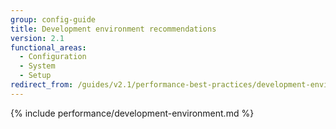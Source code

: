 ```yaml
---
group: config-guide
title: Development environment recommendations
version: 2.1
functional_areas:
  - Configuration
  - System
  - Setup
redirect_from: /guides/v2.1/performance-best-practices/development-environment.html
---
```


{% include performance/development-environment.md %}
